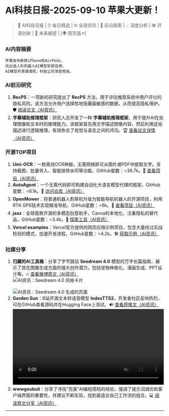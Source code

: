 
# AI科技日报-2025-09-10 苹果大更新！
> 🤖 AI科技日报 | ⏰ 每日精选 | 🌐 全球资讯 | 🔬 前沿探索 | 💡 深度分析 | 🛠️ 开源创新 | 🚀 未来展望 | [🌍 网页版↗️]
### **AI内容摘要**
```
苹果发布新款iPhone和AirPods，
优必选人形机器人AI模型斩获佳绩，
AI模型开源潮涌现，科技公司泄密频发。
```
### AI前沿研究
1.  **RecPS**：一项新的研究提出了 **RecPS** 方法，用于评估推荐系统中用户评分的隐私风险。该方法允许用户选择性地隐藏最敏感的数据，从而提高隐私保护。🛡️ [阅读论文（AI资讯）](https://arxiv.org/abs/2507.18365)
2.  **字幕辅助推理框架**：研究人员开发了一种 **字幕辅助推理框架**，用于提升AI在处理图像和文本时的推理能力。该框架首先用文字描述图像内容，然后利用这些描述进行逻辑推理，有效弥合了视觉与语言之间的鸿沟。🏆 [查看论文详情（AI资讯）](https://arxiv.org/abs/2509.06079)
### 开源TOP项目
1.  **Umi-OCR**：一款离线OCR神器，无需网络即可从图片或PDF中提取文字。支持截图、批量导入、智能排除水印等功能，GitHub星数：⭐36.7k。📄 [查看项目（AI资讯）](https://github.com/hiroi-sora/Umi-OCR)
2.  **AutoAgent**：一个无需代码即可构建自动化大语言模型代理的框架，GitHub星数：⭐6.1k。🚀 [访问仓库（AI资讯）](https://github.com/HKUDS/AutoAgent)
3.  **OpenMower**：将普通机器人割草机升级为智能导航机器人的开源项目，利用RTK GPS技术实现精准导航，GitHub星数：⭐6k。🤖 [查看项目（AI资讯）](https://github.com/ClemensElflein/OpenMower)
4.  **jaaz**：全球首款开源的多模态创意助手，Canva的本地化、注重隐私的替代品，GitHub星数：⭐3.4k。🎨 [探索工具（AI资讯）](https://github.com/11cafe/jaaz)
5.  **Vercel examples**：Vercel官方提供的网页应用示例项目，包含大量经过实战检验的模式，加速开发进程，GitHub星数：⭐4.2k。🛠️ [获取示例（AI资讯）](https://github.com/vercel/examples)
### 社媒分享
1.  **归藏的AI工具箱**：分享了字节跳动 **Seedream 4.0** 模型的万字长篇指南，展示了其在图像生成方面的强大创作潜力，包括宠物神兽化、漫画生成、PPT设计等。🔥 [查看微博原文（AI资讯）](https://weibo.com/6182606334/Q3N3W9tVV)
<br/>![AI资讯：Seedream 4.0 风格卡片](https://source.hubtoday.app/images/2025/09/news_01k4qgqsd9eqnr78v6h7armn98.avif)<br/>
<br/>![AI资讯：Seedream 4.0 生成的页面](https://source.hubtoday.app/images/2025/09/news_01k4qgqwebeatv958h4faykprq.jpg)<br/>
2.  **Gorden Sun**：B站开源文本转语音模型 **IndexTTS2**，开发者社区反响热烈，可在GitHub查看源码并在Hugging Face上测试。🔊 [查看原推文（AI资讯）](https://x.com/Gorden_Sun/status/1965355693822894208)
<br/><video src="https://source.hubtoday.app/images/2025/09/news_01k4qgja67fra8me3aa1h089vy.mp4" controls="controls" width="100%"></video><br/>
3.  **wwwgoubuli**：分享了寻找“完美”AI编程搭档的经验，强调了提示词调优和客户端界面的重要性，并建议不断实验，找到最适合自己工作流的组合。💻 [阅读原文分享（AI资讯）](https://x.com/wwwgoubuli/status/1965342430712263058)
---